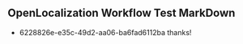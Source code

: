 ## OpenLocalization Workflow Test MarkDown
* 6228826e-e35c-49d2-aa06-ba6fad6112ba thanks!

<!--HONumber=Jul16_HO5-->


